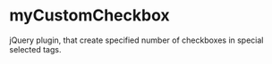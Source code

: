 myCustomCheckbox
================

jQuery plugin, that  create specified number of checkboxes in special selected tags.